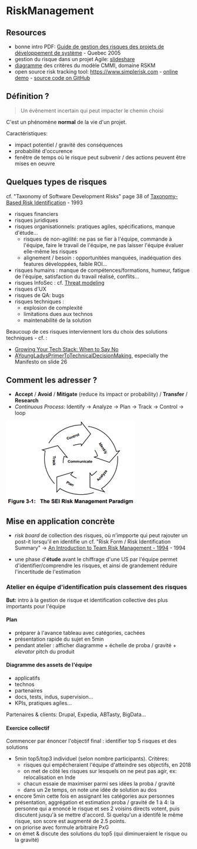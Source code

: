 RiskManagement
==============

## Resources

- bonne intro PDF: [Guide de gestion des risques des projets de développement de système](http://collections.banq.qc.ca/ark:/52327/bs53966) - Quebec 2005
- gestion du risque dans un projet Agile: [slideshare](https://fr.slideshare.net/bduplessis/risk-in-agilemanagement)
- [diagramme](http://nkerzazi.adilou.com/Ressources/cmmi/contents_fr_1_2/RSKM_Diagram.html) des critères du modèle CMMI, domaine RSKM
- open source risk tracking tool: https://www.simplerisk.com - [online demo](https://www.simplerisk.com/demo) - [source code on GitHub](https://github.com/simplerisk)


## Définition ?

> Un évênement incertain qui peut impacter le chemin choisi

C'est un phénomène **normal** de la vie d'un projet.

Caractéristiques:
- impact potentiel / gravité des conséquences
- probabilité d'occurence
- fenêtre de temps où le risque peut subvenir / des actions peuvent être mises en oeuvre


## Quelques types de risques

cf. "Taxonomy of Software Development Risks" page 38 of [Taxonomy-Based Risk Identification](https://resources.sei.cmu.edu/library/asset-view.cfm?assetid=11847) - 1993

- risques financiers
- risques juridiques
- risques organisationnels: pratiques agiles, spécifications, manque d'étude...
  * risques de non-agilité: ne pas se fier à l'équipe, commande à l'équipe, faire le travail de l'équipe, ne pas laisser l'équipe évaluer elle-même les risques
  * alignement / besoin : opportunitées manquées, inadéquation des features développées, faible ROI...
- risques humains : manque de compétences/formations, humeur, fatigue de l'équipe, satisfaction du travail réalisé, conflits...
- risques InfoSec : cf. [Threat modeling](https://github.com/Lucas-C/dotfiles_and_notes/blob/master/misc/InfoSec.md#threat-modeling)
- risques d'UX
- risques de QA: bugs
- risques techniques :
  * explosion de complexité
  * limitations dues aux technos
  * maintenabilité de la solution

Beaucoup de ces risques interviennent lors du choix des solutions techniques - cf. :
- [Growing Your Tech Stack: When to Say No](https://blog.codeship.com/growing-tech-stack-say-no/)
- [AYoungLadysPrimerToTechnicalDecisionMaking](https://speakerdeck.com/charity/a-young-ladys-primer-to-technical-decision-making), especially the Manifesto on slide 26


## Comment les adresser ?

- **Accept** / **Avoid** / **Mitigate** (reduce its impact or probability) / **Transfer** / **Research**
- _Continuous Process_: Identify -> Analyze -> Plan -> Track -> Control -> loop

![](SoftwareEngineeringInstitute_RiskManagement_Paradigm.png)


## Mise en application concrète

- _risk board_ de collection des risques, où n'impporte qui peut rajouter un post-it lorsqu'il en identifie un
cf. "Risk Form / Risk Identification Summary" -> [An Introduction to Team Risk Management - 1994](https://resources.sei.cmu.edu/library/asset-view.cfm?assetID=12063) - 1994

- une phase d'**étude** avant le chiffrage d'une US par l'équipe permet d'identifier/comprendre les risques, et ainsi de grandement réduire l'incertitude de l'estimation

### Atelier en équipe d'identification puis classement des risques
**But:** intro à la gestion de risque et identification collective des plus importants pour l'équipe

#### Plan
- préparer à l'avance tableau avec catégories, cachées
- présentation rapide du sujet en 5min
- pendant atelier : afficher diagramme + échelle de proba / gravité + _elevator_ pitch du produit

#### Diagramme des assets de l'équipe
- applicatifs
- technos
- partenaires
- docs, tests, indus, supervision...
- KPIs, pratiques agiles...

Partenaires & clients: Drupal, Expedia, ABTasty, BigData...

#### Exercice collectif
Commencer par énoncer l'objectif final : identifier top 5 risques et des solutions

- 5min top5/top3 individuel (selon nombre participants). Critères:
  * risques qui empêcheraient l'équipe d'atteindre ses objectifs, en 2018
  * on met de côté les risques sur lesquels on ne peut pas agir, ex: relocalisation en Inde
  * chacun essaie de maximiser parmi ses idées la proba / gravité
  * dans un 2e temps, on note une idée de solution au dos
- encore 5min cette fois en assignant les catégories aux personnes
- présentation, aggrégation et estimation proba / gravité de 1 à 4:
la personne qui a enoncé le risque et ses 2 voisins directs votent,
puis discutent jusqu'à se mettre d'accord. Si quelqu'un a identifé le même risque, son score est augmenté de 2.5 points.
- on priorise avec formule arbitraire PxG
- on émet & discute des solutions du top5 (qui diminueraient le risque ou la gravité)

